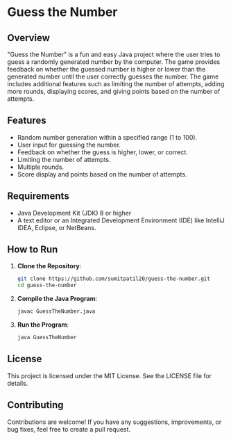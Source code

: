 


# Guess the Number

## Overview

"Guess the Number" is a fun and easy Java project where the user tries to guess a randomly generated number by the computer. The game provides feedback on whether the guessed number is higher or lower than the generated number until the user correctly guesses the number. The game includes additional features such as limiting the number of attempts, adding more rounds, displaying scores, and giving points based on the number of attempts.

## Features

- Random number generation within a specified range (1 to 100).
- User input for guessing the number.
- Feedback on whether the guess is higher, lower, or correct.
- Limiting the number of attempts.
- Multiple rounds.
- Score display and points based on the number of attempts.

## Requirements

- Java Development Kit (JDK) 8 or higher
- A text editor or an Integrated Development Environment (IDE) like IntelliJ IDEA, Eclipse, or NetBeans.

## How to Run

1. **Clone the Repository**:
    ```sh
    git clone https://github.com/sumitpatil20/guess-the-number.git
    cd guess-the-number
    ```

2. **Compile the Java Program**:
    ```sh
    javac GuessTheNumber.java
    ```

3. **Run the Program**:
    ```sh
    java GuessTheNumber
    ```




## License

This project is licensed under the MIT License. See the LICENSE file for details.

## Contributing

Contributions are welcome! If you have any suggestions, improvements, or bug fixes, feel free to create a pull request.

